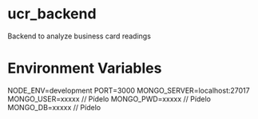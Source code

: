 # ucr_backend
Backend to analyze business card readings

# Environment Variables
NODE_ENV=development
PORT=3000
MONGO_SERVER=localhost:27017
MONGO_USER=xxxxx // Pídelo 
MONGO_PWD=xxxxx // Pídelo
MONGO_DB=xxxxx // Pídelo